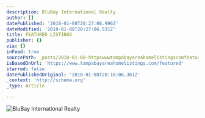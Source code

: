 ```yaml
---
description: BluBay International Realty
author: []
datePublished: '2018-01-08T20:27:06.996Z'
dateModified: '2018-01-08T20:27:06.531Z'
title: FEATURED LISTINGS
publisher: {}
via: {}
inFeed: true
sourcePath: _posts/2018-01-08-httpswwwtampabayareahomelistingscomfeatured.md
isBasedOnUrl: 'https://www.tampabayareahomelistings.com/featured'
starred: false
datePublishedOriginal: '2018-01-08T20:16:06.361Z'
_context: 'http://schema.org'
_type: Article

---
```

![BluBay International Realty](https://the-grid-user-content.s3-us-west-2.amazonaws.com/bf4ad5bf-a796-4110-90ff-2b3533ae9e7e.jpg)